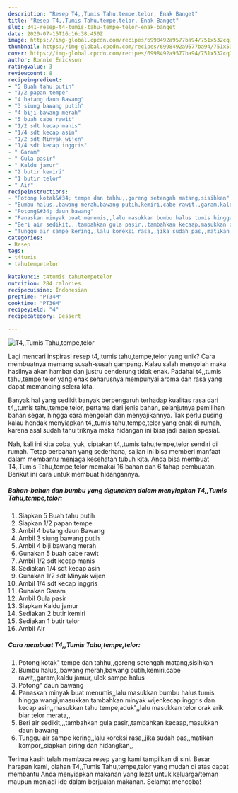 ```yaml
---
description: "Resep T4,,Tumis Tahu,tempe,telor, Enak Banget"
title: "Resep T4,,Tumis Tahu,tempe,telor, Enak Banget"
slug: 341-resep-t4-tumis-tahu-tempe-telor-enak-banget
date: 2020-07-15T16:16:38.450Z
image: https://img-global.cpcdn.com/recipes/6998492a9577ba94/751x532cq70/t4tumis-tahutempetelor-foto-resep-utama.jpg
thumbnail: https://img-global.cpcdn.com/recipes/6998492a9577ba94/751x532cq70/t4tumis-tahutempetelor-foto-resep-utama.jpg
cover: https://img-global.cpcdn.com/recipes/6998492a9577ba94/751x532cq70/t4tumis-tahutempetelor-foto-resep-utama.jpg
author: Ronnie Erickson
ratingvalue: 3
reviewcount: 8
recipeingredient:
- "5 Buah tahu putih"
- "1/2 papan tempe"
- "4 batang daun Bawang"
- "3 siung bawang putih"
- "4 biji bawang merah"
- "5 buah cabe rawit"
- "1/2 sdt kecap manis"
- "1/4 sdt kecap asin"
- "1/2 sdt Minyak wijen"
- "1/4 sdt kecap inggris"
- " Garam"
- " Gula pasir"
- " Kaldu jamur"
- "2 butir kemiri"
- "1 butir telor"
- " Air"
recipeinstructions:
- "Potong kotak&#34; tempe dan tahhu,,goreng setengah matang,sisihkan"
- "Bumbu halus,,bawang merah,bawang putih,kemiri,cabe rawit,,garam,kaldu jamur,,ulek sampe halus"
- "Potong&#34; daun bawang"
- "Panaskan minyak buat menumis,,lalu masukkan bumbu halus tumis hingga wangi,masukkan tambahkan minyak wijenkecap inggris dan kecap asin,,masukkan tahu tempe,aduk&#34;,,lalu masukkan telor orak arik biar telor merata,,"
- "Beri air sedikit,,,tambahkan gula pasir,,tambahkan kecaap,masukkan daun bawang"
- "Tunggu air sampe kering,,lalu koreksi rasa,,jika sudah pas,,matikan kompor,,siapkan piring dan hidangkan,,"
categories:
- Resep
tags:
- t4tumis
- tahutempetelor

katakunci: t4tumis tahutempetelor 
nutrition: 284 calories
recipecuisine: Indonesian
preptime: "PT34M"
cooktime: "PT36M"
recipeyield: "4"
recipecategory: Dessert

---
```



![T4,,Tumis Tahu,tempe,telor](https://img-global.cpcdn.com/recipes/6998492a9577ba94/751x532cq70/t4tumis-tahutempetelor-foto-resep-utama.jpg)

Lagi mencari inspirasi resep t4,,tumis tahu,tempe,telor yang unik? Cara membuatnya memang susah-susah gampang. Kalau salah mengolah maka hasilnya akan hambar dan justru cenderung tidak enak. Padahal t4,,tumis tahu,tempe,telor yang enak seharusnya mempunyai aroma dan rasa yang dapat memancing selera kita.

Banyak hal yang sedikit banyak berpengaruh terhadap kualitas rasa dari t4,,tumis tahu,tempe,telor, pertama dari jenis bahan, selanjutnya pemilihan bahan segar, hingga cara mengolah dan menyajikannya. Tak perlu pusing kalau hendak menyiapkan t4,,tumis tahu,tempe,telor yang enak di rumah, karena asal sudah tahu triknya maka hidangan ini bisa jadi sajian spesial.




Nah, kali ini kita coba, yuk, ciptakan t4,,tumis tahu,tempe,telor sendiri di rumah. Tetap berbahan yang sederhana, sajian ini bisa memberi manfaat dalam membantu menjaga kesehatan tubuh kita. Anda bisa membuat T4,,Tumis Tahu,tempe,telor memakai 16 bahan dan 6 tahap pembuatan. Berikut ini cara untuk membuat hidangannya.

<!--inarticleads1-->

##### Bahan-bahan dan bumbu yang digunakan dalam menyiapkan T4,,Tumis Tahu,tempe,telor:

1. Siapkan 5 Buah tahu putih
1. Siapkan 1/2 papan tempe
1. Ambil 4 batang daun Bawang
1. Ambil 3 siung bawang putih
1. Ambil 4 biji bawang merah
1. Gunakan 5 buah cabe rawit
1. Ambil 1/2 sdt kecap manis
1. Sediakan 1/4 sdt kecap asin
1. Gunakan 1/2 sdt Minyak wijen
1. Ambil 1/4 sdt kecap inggris
1. Gunakan  Garam
1. Ambil  Gula pasir
1. Siapkan  Kaldu jamur
1. Sediakan 2 butir kemiri
1. Sediakan 1 butir telor
1. Ambil  Air




<!--inarticleads2-->

##### Cara membuat T4,,Tumis Tahu,tempe,telor:

1. Potong kotak&#34; tempe dan tahhu,,goreng setengah matang,sisihkan
1. Bumbu halus,,bawang merah,bawang putih,kemiri,cabe rawit,,garam,kaldu jamur,,ulek sampe halus
1. Potong&#34; daun bawang
1. Panaskan minyak buat menumis,,lalu masukkan bumbu halus tumis hingga wangi,masukkan tambahkan minyak wijenkecap inggris dan kecap asin,,masukkan tahu tempe,aduk&#34;,,lalu masukkan telor orak arik biar telor merata,,
1. Beri air sedikit,,,tambahkan gula pasir,,tambahkan kecaap,masukkan daun bawang
1. Tunggu air sampe kering,,lalu koreksi rasa,,jika sudah pas,,matikan kompor,,siapkan piring dan hidangkan,,




Terima kasih telah membaca resep yang kami tampilkan di sini. Besar harapan kami, olahan T4,,Tumis Tahu,tempe,telor yang mudah di atas dapat membantu Anda menyiapkan makanan yang lezat untuk keluarga/teman maupun menjadi ide dalam berjualan makanan. Selamat mencoba!
